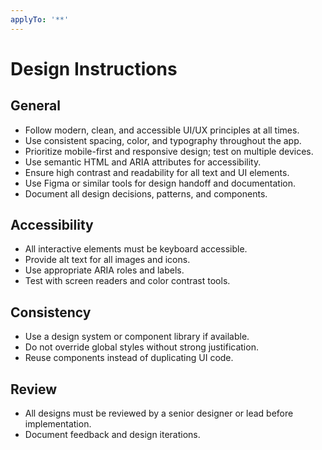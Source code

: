 ```yaml
---
applyTo: '**'
---
```

# Design Instructions

## General
- Follow modern, clean, and accessible UI/UX principles at all times.
- Use consistent spacing, color, and typography throughout the app.
- Prioritize mobile-first and responsive design; test on multiple devices.
- Use semantic HTML and ARIA attributes for accessibility.
- Ensure high contrast and readability for all text and UI elements.
- Use Figma or similar tools for design handoff and documentation.
- Document all design decisions, patterns, and components.

## Accessibility
- All interactive elements must be keyboard accessible.
- Provide alt text for all images and icons.
- Use appropriate ARIA roles and labels.
- Test with screen readers and color contrast tools.

## Consistency
- Use a design system or component library if available.
- Do not override global styles without strong justification.
- Reuse components instead of duplicating UI code.

## Review
- All designs must be reviewed by a senior designer or lead before implementation.
- Document feedback and design iterations.
